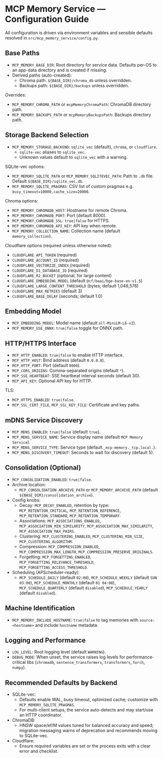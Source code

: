 # MCP Memory Service — Configuration Guide

All configuration is driven via environment variables and sensible defaults resolved in `src/mcp_memory_service/config.py`.

## Base Paths

- `MCP_MEMORY_BASE_DIR`: Root directory for service data. Defaults per-OS to an app-data directory and is created if missing.
- Derived paths (auto-created):
  - Chroma path: `${BASE_DIR}/chroma_db` unless overridden.
  - Backups path: `${BASE_DIR}/backups` unless overridden.

Overrides:

- `MCP_MEMORY_CHROMA_PATH` or `mcpMemoryChromaPath`: ChromaDB directory path.
- `MCP_MEMORY_BACKUPS_PATH` or `mcpMemoryBackupsPath`: Backups directory path.

## Storage Backend Selection

- `MCP_MEMORY_STORAGE_BACKEND`: `sqlite_vec` (default), `chroma`, or `cloudflare`.
  - `sqlite-vec` aliases to `sqlite_vec`.
  - Unknown values default to `sqlite_vec` with a warning.

SQLite-vec options:

- `MCP_MEMORY_SQLITE_PATH` or `MCP_MEMORY_SQLITEVEC_PATH`: Path to `.db` file. Default `${BASE_DIR}/sqlite_vec.db`.
- `MCP_MEMORY_SQLITE_PRAGMAS`: CSV list of custom pragmas e.g. `busy_timeout=10000,cache_size=20000`.

Chroma options:

- `MCP_MEMORY_CHROMADB_HOST`: Hostname for remote Chroma.
- `MCP_MEMORY_CHROMADB_PORT`: Port (default 8000).
- `MCP_MEMORY_CHROMADB_SSL`: `true|false` for HTTPS.
- `MCP_MEMORY_CHROMADB_API_KEY`: API key when remote.
- `MCP_MEMORY_COLLECTION_NAME`: Collection name (default `memory_collection`).

Cloudflare options (required unless otherwise noted):

- `CLOUDFLARE_API_TOKEN` (required)
- `CLOUDFLARE_ACCOUNT_ID` (required)
- `CLOUDFLARE_VECTORIZE_INDEX` (required)
- `CLOUDFLARE_D1_DATABASE_ID` (required)
- `CLOUDFLARE_R2_BUCKET` (optional, for large content)
- `CLOUDFLARE_EMBEDDING_MODEL` (default `@cf/baai/bge-base-en-v1.5`)
- `CLOUDFLARE_LARGE_CONTENT_THRESHOLD` (bytes; default 1,048,576)
- `CLOUDFLARE_MAX_RETRIES` (default 3)
- `CLOUDFLARE_BASE_DELAY` (seconds; default 1.0)

## Embedding Model

- `MCP_EMBEDDING_MODEL`: Model name (default `all-MiniLM-L6-v2`).
- `MCP_MEMORY_USE_ONNX`: `true|false` toggle for ONNX path.

## HTTP/HTTPS Interface

- `MCP_HTTP_ENABLED`: `true|false` to enable HTTP interface.
- `MCP_HTTP_HOST`: Bind address (default `0.0.0.0`).
- `MCP_HTTP_PORT`: Port (default `8000`).
- `MCP_CORS_ORIGINS`: Comma-separated origins (default `*`).
- `MCP_SSE_HEARTBEAT`: SSE heartbeat interval seconds (default 30).
- `MCP_API_KEY`: Optional API key for HTTP.

TLS:

- `MCP_HTTPS_ENABLED`: `true|false`.
- `MCP_SSL_CERT_FILE`, `MCP_SSL_KEY_FILE`: Certificate and key paths.

## mDNS Service Discovery

- `MCP_MDNS_ENABLED`: `true|false` (default `true`).
- `MCP_MDNS_SERVICE_NAME`: Service display name (default `MCP Memory Service`).
- `MCP_MDNS_SERVICE_TYPE`: Service type (default `_mcp-memory._tcp.local.`).
- `MCP_MDNS_DISCOVERY_TIMEOUT`: Seconds to wait for discovery (default 5).

## Consolidation (Optional)

- `MCP_CONSOLIDATION_ENABLED`: `true|false`.
- Archive location:
  - `MCP_CONSOLIDATION_ARCHIVE_PATH` or `MCP_MEMORY_ARCHIVE_PATH` (default `${BASE_DIR}/consolidation_archive`).
- Config knobs:
  - Decay: `MCP_DECAY_ENABLED`, retention by type: `MCP_RETENTION_CRITICAL`, `MCP_RETENTION_REFERENCE`, `MCP_RETENTION_STANDARD`, `MCP_RETENTION_TEMPORARY`.
  - Associations: `MCP_ASSOCIATIONS_ENABLED`, `MCP_ASSOCIATION_MIN_SIMILARITY`, `MCP_ASSOCIATION_MAX_SIMILARITY`, `MCP_ASSOCIATION_MAX_PAIRS`.
  - Clustering: `MCP_CLUSTERING_ENABLED`, `MCP_CLUSTERING_MIN_SIZE`, `MCP_CLUSTERING_ALGORITHM`.
  - Compression: `MCP_COMPRESSION_ENABLED`, `MCP_COMPRESSION_MAX_LENGTH`, `MCP_COMPRESSION_PRESERVE_ORIGINALS`.
  - Forgetting: `MCP_FORGETTING_ENABLED`, `MCP_FORGETTING_RELEVANCE_THRESHOLD`, `MCP_FORGETTING_ACCESS_THRESHOLD`.
- Scheduling (APScheduler-ready):
  - `MCP_SCHEDULE_DAILY` (default `02:00`), `MCP_SCHEDULE_WEEKLY` (default `SUN 03:00`), `MCP_SCHEDULE_MONTHLY` (default `01 04:00`), `MCP_SCHEDULE_QUARTERLY` (default `disabled`), `MCP_SCHEDULE_YEARLY` (default `disabled`).

## Machine Identification

- `MCP_MEMORY_INCLUDE_HOSTNAME`: `true|false` to tag memories with `source:<hostname>` and include `hostname` metadata.

## Logging and Performance

- `LOG_LEVEL`: Root logging level (default `WARNING`).
- `DEBUG_MODE`: When unset, the service raises log levels for performance-critical libs (`chromadb`, `sentence_transformers`, `transformers`, `torch`, `numpy`).

## Recommended Defaults by Backend

- SQLite-vec:
  - Defaults enable WAL, busy timeout, optimized cache; customize with `MCP_MEMORY_SQLITE_PRAGMAS`.
  - For multi-client setups, the service auto-detects and may start/use an HTTP coordinator.
- ChromaDB:
  - HNSW space/ef/M values tuned for balanced accuracy and speed; migration messaging warns of deprecation and recommends moving to SQLite-vec.
- Cloudflare:
  - Ensure required variables are set or the process exits with a clear error and checklist.


